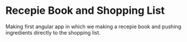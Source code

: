 # Recepie Book and Shopping List
 Making first angular app in which we making a recepie book and pushing ingredients directly to the shopping list.
